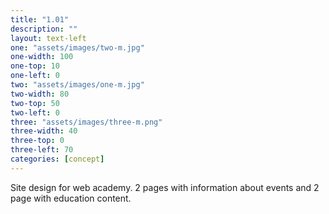 ```yaml
---
title: "1.01"
description: ""
layout: text-left
one: "assets/images/two-m.jpg"
one-width: 100
one-top: 10
one-left: 0
two: "assets/images/one-m.jpg"
two-width: 80
two-top: 50
two-left: 0
three: "assets/images/three-m.png"
three-width: 40
three-top: 0
three-left: 70
categories: [concept]
---
```


Site design for web academy. 2 pages with information about events and 2 page with education content.